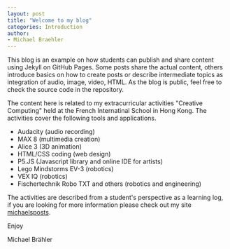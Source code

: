 ```yaml
---
layout: post
title: "Welcome to my blog"
categories: Introduction
author:
- Michael Braehler
---
```


This blog is an example on how students can publish and share content using Jekyll on GitHub Pages. Some posts share the actual content, others introduce basics on how to create posts or describe intermediate topics as integration of audio, image, video, HTML. As the blog is public, feel free to check the source code in the repository.

The content here is related to my extracurricular activities "Creative Computing" held at the French Internatinal School in Hong Kong. The activities cover the following tools and applications.

- Audacity (audio recording)
- MAX 8 (multimedia creation)
- Alice 3 (3D animation)
- HTML/CSS coding (web design)
- P5.JS (Javascript library and online IDE for artists)
- Lego Mindstorms EV-3 (robotics)
- VEX IQ (robotics)
- Fischertechnik Robo TXT and others (robotics and engineering)

The activities are described from a student's perspective as a learning log, if you are looking for more information please check out my site [michaelsposts](https://michaelsposts.com).

Enjoy

Michael Brähler
